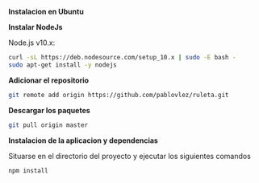 
**Instalacion en Ubuntu**

**Instalar NodeJs**

Node.js v10.x:

```sh
curl -sL https://deb.nodesource.com/setup_10.x | sudo -E bash -
sudo apt-get install -y nodejs
```

**Adicionar el repositorio**
```sh
git remote add origin https://github.com/pablovlez/ruleta.git
```

**Descargar los paquetes**
```sh
git pull origin master
```

**Instalacion de la aplicacion y dependencias**

Situarse en el directorio del proyecto y ejecutar los siguientes comandos

```sh
npm install 

